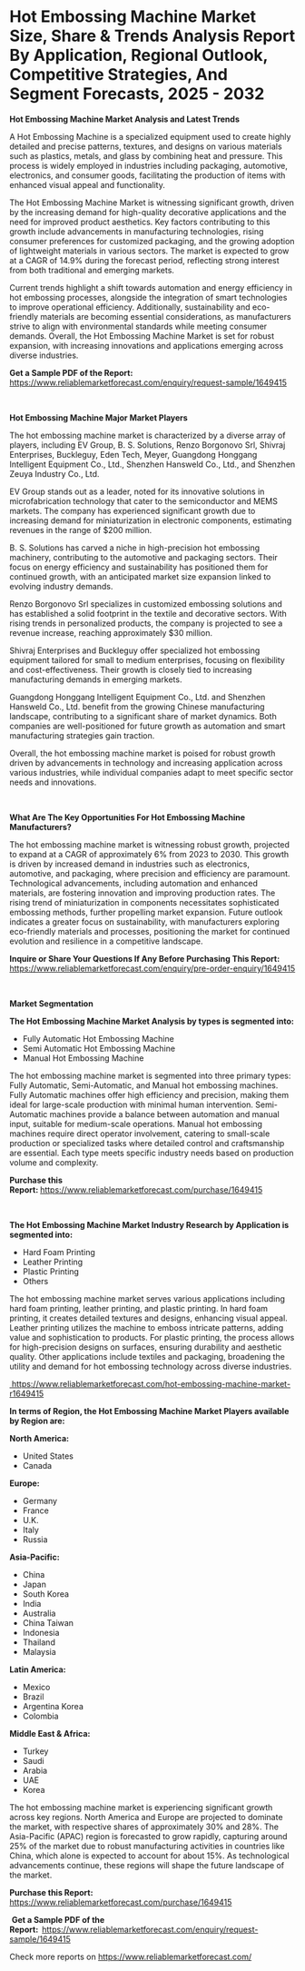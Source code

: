 <p><h1>Hot Embossing Machine Market Size, Share & Trends Analysis Report By Application, Regional Outlook, Competitive Strategies, And Segment Forecasts, 2025 - 2032</h1></p><p><strong>Hot Embossing Machine Market Analysis and Latest Trends</strong></p>
<p><p>A Hot Embossing Machine is a specialized equipment used to create highly detailed and precise patterns, textures, and designs on various materials such as plastics, metals, and glass by combining heat and pressure. This process is widely employed in industries including packaging, automotive, electronics, and consumer goods, facilitating the production of items with enhanced visual appeal and functionality.</p><p>The Hot Embossing Machine Market is witnessing significant growth, driven by the increasing demand for high-quality decorative applications and the need for improved product aesthetics. Key factors contributing to this growth include advancements in manufacturing technologies, rising consumer preferences for customized packaging, and the growing adoption of lightweight materials in various sectors. The market is expected to grow at a CAGR of 14.9% during the forecast period, reflecting strong interest from both traditional and emerging markets.</p><p>Current trends highlight a shift towards automation and energy efficiency in hot embossing processes, alongside the integration of smart technologies to improve operational efficiency. Additionally, sustainability and eco-friendly materials are becoming essential considerations, as manufacturers strive to align with environmental standards while meeting consumer demands. Overall, the Hot Embossing Machine Market is set for robust expansion, with increasing innovations and applications emerging across diverse industries.</p></p>
<p><strong>Get a Sample PDF of the Report:&nbsp;</strong> <a href="https://www.reliablemarketforecast.com/enquiry/request-sample/1649415?utm_campaign=1110&utm_medium=2&utm_source=Github&utm_content=ia&utm_term=09042025&utm_id=hot-embossing-machine">https://www.reliablemarketforecast.com/enquiry/request-sample/1649415</a></p>
<p>&nbsp;</p>
<p><strong>Hot Embossing Machine Major Market Players</strong></p>
<p><p>The hot embossing machine market is characterized by a diverse array of players, including EV Group, B. S. Solutions, Renzo Borgonovo Srl, Shivraj Enterprises, Buckleguy, Eden Tech, Meyer, Guangdong Honggang Intelligent Equipment Co., Ltd., Shenzhen Hansweld Co., Ltd., and Shenzhen Zeuya Industry Co., Ltd. </p><p>EV Group stands out as a leader, noted for its innovative solutions in microfabrication technology that cater to the semiconductor and MEMS markets. The company has experienced significant growth due to increasing demand for miniaturization in electronic components, estimating revenues in the range of $200 million.</p><p>B. S. Solutions has carved a niche in high-precision hot embossing machinery, contributing to the automotive and packaging sectors. Their focus on energy efficiency and sustainability has positioned them for continued growth, with an anticipated market size expansion linked to evolving industry demands.</p><p>Renzo Borgonovo Srl specializes in customized embossing solutions and has established a solid footprint in the textile and decorative sectors. With rising trends in personalized products, the company is projected to see a revenue increase, reaching approximately $30 million.</p><p>Shivraj Enterprises and Buckleguy offer specialized hot embossing equipment tailored for small to medium enterprises, focusing on flexibility and cost-effectiveness. Their growth is closely tied to increasing manufacturing demands in emerging markets.</p><p>Guangdong Honggang Intelligent Equipment Co., Ltd. and Shenzhen Hansweld Co., Ltd. benefit from the growing Chinese manufacturing landscape, contributing to a significant share of market dynamics. Both companies are well-positioned for future growth as automation and smart manufacturing strategies gain traction.</p><p>Overall, the hot embossing machine market is poised for robust growth driven by advancements in technology and increasing application across various industries, while individual companies adapt to meet specific sector needs and innovations.</p></p>
<p>&nbsp;</p>
<p><strong>What Are The Key Opportunities For Hot Embossing Machine Manufacturers?</strong></p>
<p><p>The hot embossing machine market is witnessing robust growth, projected to expand at a CAGR of approximately 6% from 2023 to 2030. This growth is driven by increased demand in industries such as electronics, automotive, and packaging, where precision and efficiency are paramount. Technological advancements, including automation and enhanced materials, are fostering innovation and improving production rates. The rising trend of miniaturization in components necessitates sophisticated embossing methods, further propelling market expansion. Future outlook indicates a greater focus on sustainability, with manufacturers exploring eco-friendly materials and processes, positioning the market for continued evolution and resilience in a competitive landscape.</p></p>
<p><strong>Inquire or Share Your Questions If Any Before Purchasing This Report:</strong> <a href="https://www.reliablemarketforecast.com/enquiry/pre-order-enquiry/1649415?utm_campaign=1110&utm_medium=2&utm_source=Github&utm_content=ia&utm_term=09042025&utm_id=hot-embossing-machine">https://www.reliablemarketforecast.com/enquiry/pre-order-enquiry/1649415</a></p>
<p>&nbsp;</p>
<p><strong>Market Segmentation</strong></p>
<p><strong>The Hot Embossing Machine Market Analysis by types is segmented into:</strong></p>
<p><ul><li>Fully Automatic Hot Embossing Machine</li><li>Semi Automatic Hot Embossing Machine</li><li>Manual Hot Embossing Machine</li></ul></p>
<p><p>The hot embossing machine market is segmented into three primary types: Fully Automatic, Semi-Automatic, and Manual hot embossing machines. Fully Automatic machines offer high efficiency and precision, making them ideal for large-scale production with minimal human intervention. Semi-Automatic machines provide a balance between automation and manual input, suitable for medium-scale operations. Manual hot embossing machines require direct operator involvement, catering to small-scale production or specialized tasks where detailed control and craftsmanship are essential. Each type meets specific industry needs based on production volume and complexity.</p></p>
<p><strong>Purchase this Report:&nbsp;</strong><a href="https://www.reliablemarketforecast.com/purchase/1649415?utm_campaign=1110&utm_medium=2&utm_source=Github&utm_content=ia&utm_term=09042025&utm_id=hot-embossing-machine">https://www.reliablemarketforecast.com/purchase/1649415</a></p>
<p>&nbsp;</p>
<p><strong>The Hot Embossing Machine Market Industry Research by Application is segmented into:</strong></p>
<p><ul><li>Hard Foam Printing</li><li>Leather Printing</li><li>Plastic Printing</li><li>Others</li></ul></p>
<p><p>The hot embossing machine market serves various applications including hard foam printing, leather printing, and plastic printing. In hard foam printing, it creates detailed textures and designs, enhancing visual appeal. Leather printing utilizes the machine to emboss intricate patterns, adding value and sophistication to products. For plastic printing, the process allows for high-precision designs on surfaces, ensuring durability and aesthetic quality. Other applications include textiles and packaging, broadening the utility and demand for hot embossing technology across diverse industries.</p></p>
<p><a href="https://www.reliablemarketforecast.com/hot-embossing-machine-market-r1649415?utm_campaign=1110&utm_medium=2&utm_source=Github&utm_content=ia&utm_term=09042025&utm_id=hot-embossing-machine">&nbsp;https://www.reliablemarketforecast.com/hot-embossing-machine-market-r1649415</a></p>
<p><strong>In terms of Region, the Hot Embossing Machine Market Players available by Region are:</strong></p>
<p>
    <p> <strong> North America: </strong>
        <ul>
            <li>United States</li>
            <li>Canada</li>
        </ul>
        </p> 
    <p> <strong> Europe: </strong>
        <ul>
            <li>Germany</li>
            <li>France</li>
            <li>U.K.</li>
            <li>Italy</li>
            <li>Russia</li>
        </ul>
        </p> 
    <p> <strong> Asia-Pacific: </strong>
        <ul>
            <li>China</li>
            <li>Japan</li>
            <li>South Korea</li>
            <li>India</li>
            <li>Australia</li>
            <li>China Taiwan</li>
            <li>Indonesia</li>
            <li>Thailand</li>
            <li>Malaysia</li>
        </ul>
        </p> 
    <p> <strong> Latin America: </strong>
        <ul>
            <li>Mexico</li>
            <li>Brazil</li>
            <li>Argentina Korea</li>
            <li>Colombia</li>
        </ul>
        </p> 
    <p> <strong> Middle East & Africa: </strong>
        <ul>
            <li>Turkey</li>
            <li>Saudi</li>
            <li>Arabia</li>
            <li>UAE</li>
            <li>Korea</li>
        </ul>
    </p>
    </p>
<p><p>The hot embossing machine market is experiencing significant growth across key regions. North America and Europe are projected to dominate the market, with respective shares of approximately 30% and 28%. The Asia-Pacific (APAC) region is forecasted to grow rapidly, capturing around 25% of the market due to robust manufacturing activities in countries like China, which alone is expected to account for about 15%. As technological advancements continue, these regions will shape the future landscape of the market.</p></p>
<p><strong>Purchase this Report: </strong><a href="https://www.reliablemarketforecast.com/purchase/1649415?utm_campaign=1110&utm_medium=2&utm_source=Github&utm_content=ia&utm_term=09042025&utm_id=hot-embossing-machine">https://www.reliablemarketforecast.com/purchase/1649415</a></p>
<p>&nbsp;<strong>Get a Sample PDF of the Report:&nbsp;&nbsp;</strong><a href="https://www.reliablemarketforecast.com/enquiry/request-sample/1649415?utm_campaign=1110&utm_medium=2&utm_source=Github&utm_content=ia&utm_term=09042025&utm_id=hot-embossing-machine">https://www.reliablemarketforecast.com/enquiry/request-sample/1649415</a></p>
<p><strong></strong></p>
<p>Check more reports on <a href="https://www.reliablemarketforecast.com/?utm_campaign=1110&utm_medium=2&utm_source=Github&utm_content=ia&utm_term=09042025&utm_id=hot-embossing-machine">https://www.reliablemarketforecast.com/</a></p>